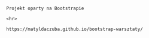 ~~~~~~~~~~~~~~~~~~~~

Projekt oparty na Bootstrapie

<hr>

https://matyldaczuba.github.io/bootstrap-warsztaty/
